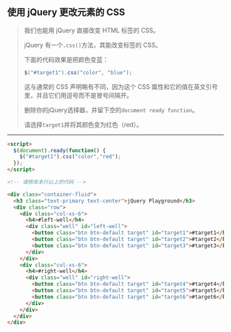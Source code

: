 ## 使用 jQuery 更改元素的 CSS

> 我们也能用 jQuery 直接改变 HTML 标签的 CSS。
>
> jQuery 有一个`.css()`方法，其能改变标签的 CSS。
>
> 下面的代码效果是把颜色变蓝：
>
> ```js
> $("#target1").css("color", "blue");
> ```
>
> 这与通常的 CSS 声明略有不同，因为这个 CSS 属性和它的值在英文引号里，并且它们用逗号而不是冒号间隔开。
>
> 删除你的jQuery选择器，并留下空的`document ready function`。
>
> 请选择`target1`并将其颜色变为红色（red）。

---

```html
<script>
  $(document).ready(function() {
    $("#target1").css("color","red");
  });
</script>

<!-- 请修改本行以上的代码 -->

<div class="container-fluid">
  <h3 class="text-primary text-center">jQuery Playground</h3>
  <div class="row">
    <div class="col-xs-6">
      <h4>#left-well</h4>
      <div class="well" id="left-well">
        <button class="btn btn-default target" id="target1">#target1</button>
        <button class="btn btn-default target" id="target2">#target2</button>
        <button class="btn btn-default target" id="target3">#target3</button>
      </div>
    </div>
    <div class="col-xs-6">
      <h4>#right-well</h4>
      <div class="well" id="right-well">
        <button class="btn btn-default target" id="target4">#target4</button>
        <button class="btn btn-default target" id="target5">#target5</button>
        <button class="btn btn-default target" id="target6">#target6</button>
      </div>
    </div>
  </div>
</div>
```

